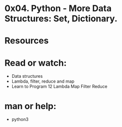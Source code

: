 # 0x04. Python - More Data Structures: Set, Dictionary.
# Resources

# Read or watch:

* Data structures
* Lambda, filter, reduce and map
* Learn to Program 12 Lambda Map Filter Reduce
# man or help:

* python3
